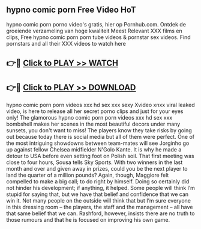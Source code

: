 ## hypno comic porn Free Video HoT 

hypno comic porn porno video's gratis, hier op Pornhub.com. Ontdek de groeiende verzameling van hoge kwaliteit Meest Relevant XXX films en clips,
Free hypno comic porn porn tube videos & pornstar sex videos. Find pornstars and all their XXX videos to watch here


## 👉🔴 [Click to PLAY >> WATCH](http://us.freeplayer.one?title=hypno_comic_porn&ref=16D)

## 👉🔴 [Click to PLAY >> DOWNLOAD](http://us.freeplayer.one?title=hypno_comic_porn&ref=16D)


hypno comic porn porn videos xxx hd sex xxx sexy Xvideo xnxx viral leaked video, is here to release all her secret porno clips and just for your eyes only! The glamorous hypno comic porn porn videos xxx hd sex xxx bombshell makes her scenes in the most beautiful decors under many sunsets, you don't want to miss! The players know they take risks by going out because today there is social media but all of them were perfect. One of the most intriguing showdowns between team-mates will see Jorginho go up against fellow Chelsea midfielder N'Golo Kante. It is why he made a detour to USA before even setting foot on Polish soil. That first meeting was close to four hours, Sousa tells Sky Sports. With two winners in the last month and over and given away in prizes, could you be the next player to land the quarter of a million pounds? Again, though, Maggiore felt compelled to make a big call; to do right by himself. Doing so certainly did not hinder his development; if anything, it helped. Some people will think I’m stupid for saying that, but we have that belief and confidence that we can win it. Not many people on the outside will think that but I’m sure everyone in this dressing room – the players, the staff and the management – all have that same belief that we can. Rashford, however, insists there are no truth to those rumours and that he is focused on improving his own game.